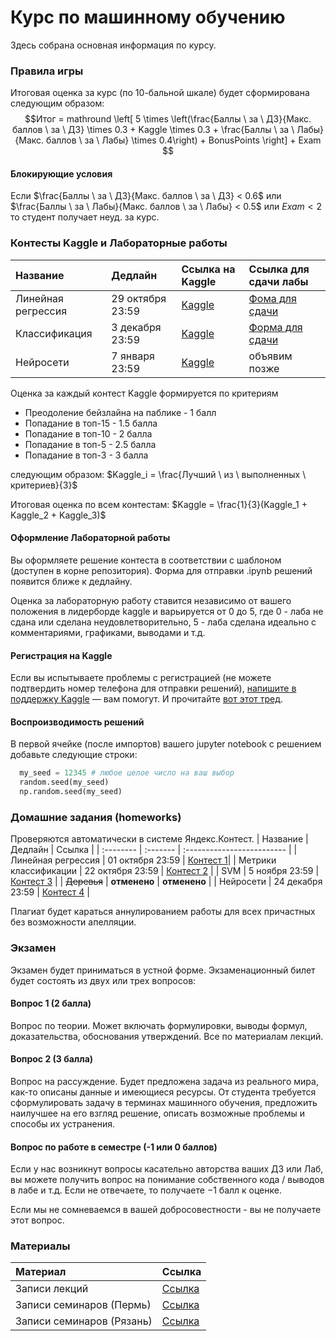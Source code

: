 # Курс по машинному обучению
Здесь собрана основная информация по курсу.

### Правила игры

Итоговая оценка за курс (по 10-бальной шкале) будет сформирована следующим образом:
$$Итог = mathround \left[ 5 \times \left(\frac{Баллы \ за \ ДЗ}{Макс. баллов \ за \ ДЗ} \times 0.3 + Kaggle \times 0.3 + \frac{Баллы \ за \ Лабы}{Макс. баллов \ за \ Лабы} \times 0.4\right) + BonusPoints \right] + Exam $$

#### Блокирующие условия

Если $\frac{Баллы \ за \ ДЗ}{Макс. баллов \ за \ ДЗ} < 0.6$ или $\frac{Баллы \ за \ Лабы}{Макс. баллов \ за \ Лабы} < 0.5$ или $Exam < 2$ то студент получает неуд. за курс.

### Контесты Kaggle и Лабораторные работы

| Название | Дедлайн     | Ссылка на Kaggle       | Ссылка для сдачи лабы | 
| :-------- | :------- | :------------------------- | :------ |
| Линейная регрессия | 29 октября 23:59 | [Kaggle](https://www.kaggle.com/t/2820b6d8199b4bea9626cf57cfa3fd73) | [Фома для сдачи](https://forms.gle/seAJiJX2jnUcbXVt8) |
| Классификация | 3 декабря 23:59 | [Kaggle](https://www.kaggle.com/t/e372af0ac4064750aa12e874bd62a76b) | [Форма для сдачи](https://forms.gle/YUX62WP7F9QfBC6a6) |
| Нейросети | 7 января 23:59 | [Kaggle](https://www.kaggle.com/t/e96012d07a67422c8b017e5a3b6a6d79) | объявим позже |

Оценка за каждый контест Kaggle формируется по критериям
- Преодоление бейзлайна на паблике - 1 балл
- Попадание в топ-15 - 1.5 балла
- Попадание в топ-10 - 2 балла
- Попадание в топ-5 - 2.5 балла
- Попадание в топ-3 - 3 балла

следующим образом: $Kaggle_i = \frac{Лучший \ из \ выполненных \ критериев}{3}$

Итоговая оценка по всем контестам: $Kaggle = \frac{1}{3}(Kaggle_1 + Kaggle_2 + Kaggle_3)$

#### Оформление Лабораторной работы

Вы оформляете решение контеста в соответствии с шаблоном (доступен в корне репозитория). Форма для отправки .ipynb решений появится ближе к дедлайну.

Оценка за лабораторную работу ставится независимо от вашего положения в лидерборде kaggle и варьируется от 0 до 5, где 0 - лаба не сдана или сделана неудовлетворительно, 5 - лаба сделана идеально с комментариями, графиками, выводами и т.д.

#### Регистрация на Kaggle
Если вы испытываете проблемы с регистрацией (не можете подтвердить номер телефона для отправки решений), [напишите в поддержку Kaggle](https://www.kaggle.com/contact#/account/activate/phone) — вам помогут. И прочитайте [вот этот тред](https://www.kaggle.com/discussions/general/13822).

#### Воспроизводимость решений
В первой ячейке (после импортов) вашего jupyter notebook с решением добавьте следующие строки:
```python
  my_seed = 12345 # любое целое число на ваш выбор
  random.seed(my_seed)
  np.random.seed(my_seed)
```

### Домашние задания (homeworks)
Проверяются автоматически в системе Яндекс.Контест. 
| Название | Дедлайн     | Ссылка                |
| :-------- | :------- | :------------------------- |
| Линейная регрессия | 01 октября 23:59 | [Контест 1](https://contest.yandex.ru/contest/52519/problems/)|
| Метрики классификации | 22 октября 23:59 | [Контест 2](https://contest.yandex.ru/contest/54112/problems/) |
| SVM | 5 ноября 23:59 | [Контест 3](https://contest.yandex.ru/contest/54500/problems/) |
| ~~Деревья~~ | __отменено__ | __отменено__ |
| Нейросети | 24 декабря 23:59 | [Контест 4](https://contest.yandex.ru/contest/54860/problems/) |


Плагиат будет караться аннулированием работы для всех причастных без возможности апелляции.

### Экзамен

Экзамен будет приниматься в устной форме. Экзаменационный билет будет состоять из двух или трех вопросов:

#### Вопрос 1 (2 балла)

Вопрос по теории. Может включать формулировки, выводы формул, доказательства, обоснования утверждений. Все по материалам лекций.

#### Вопрос 2 (3 балла)

Вопрос на рассуждение. Будет предложена задача из реального мира, как-то описаны данные и имеющиеся ресурсы. От студента требуется сформулировать задачу в терминах машинного обучения, предложить наилучшее на его взгляд решение, описать возможные проблемы и способы их устранения.

#### Вопрос по работе в семестре (-1 или 0 баллов)
Если у нас возникнут вопросы касательно авторства ваших ДЗ или Лаб, вы можете получить вопрос на понимание собственного кода / выводов в лабе и т.д. Если не отвечаете, то получаете $-1$ балл к оценке.

Если мы не сомневаемся в вашей добросовестности - вы не получаете этот вопрос. 

### Материалы

| Материал | Ссылка |
| :-------- | :------- |
| Записи лекций | [Ссылка](https://drive.google.com/drive/folders/1tl3O15BVU86Cx_Ql-B_u4ewM-g-obFug?usp=sharing)|
| Записи семинаров (Пермь) | [Ссылка](https://drive.google.com/drive/folders/1IIUTxlsSLnHLpWSU3aJqhFFRyqyazFc7?usp=sharing)|
| Записи семинаров (Рязань) | [Ссылка](https://drive.google.com/drive/folders/14v_lEpfInepXQADu4ZPpXFE5Q0scvH1v?usp=sharing)|
